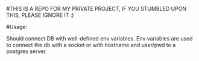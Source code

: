 #THIS IS A REPO FOR MY PRIVATE PROJECT, IF YOU STUMBLED UPON THIS, PLEASE IGNORE IT :)

#Usage:

Should connect DB with well-defined env variables.
Env variables are used to connect the db with a socket or with hostname and user/pwd to a postgres server.


